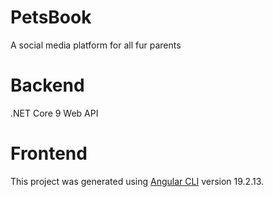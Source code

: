 # PetsBook
A social media platform for all fur parents


# Backend

.NET Core 9 Web API

# Frontend

This project was generated using [Angular CLI](https://github.com/angular/angular-cli) version 19.2.13.